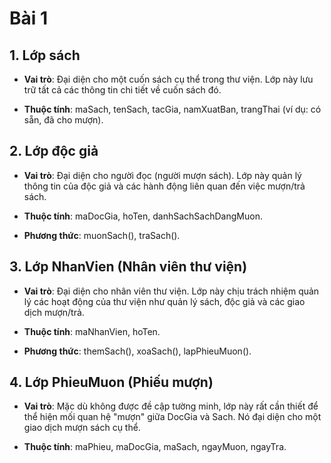 # Bài 1

## 1. Lớp sách

- **Vai trò**: Đại diện cho một cuốn sách cụ thể trong thư viện. Lớp này lưu trữ tất cả các thông tin chi tiết về cuốn sách đó.

- **Thuộc tính**: maSach, tenSach, tacGia, namXuatBan, trangThai (ví dụ: có sẵn, đã cho mượn).

## 2. Lớp độc giả

- **Vai trò**: Đại diện cho người đọc (người mượn sách). Lớp này quản lý thông tin của độc giả và các hành động liên quan đến việc mượn/trả sách.

- **Thuộc tính**: maDocGia, hoTen, danhSachSachDangMuon.

- **Phương thức**: muonSach(), traSach().

## 3. Lớp NhanVien (Nhân viên thư viện)
- **Vai trò**: Đại diện cho nhân viên thư viện. Lớp này chịu trách nhiệm quản lý các hoạt động của thư viện như quản lý sách, độc giả và các giao dịch mượn/trả.

- **Thuộc tính**: maNhanVien, hoTen.

- **Phương thức**: themSach(), xoaSach(), lapPhieuMuon().

## 4. Lớp PhieuMuon (Phiếu mượn)
- **Vai trò**: Mặc dù không được đề cập tường minh, lớp này rất cần thiết để thể hiện mối quan hệ "mượn" giữa DocGia và Sach. Nó đại diện cho một giao dịch mượn sách cụ thể.

- **Thuộc tính**: maPhieu, maDocGia, maSach, ngayMuon, ngayTra.